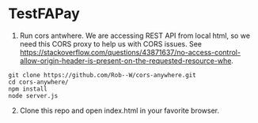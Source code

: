 # TestFAPay

1. Run cors antwhere. We are accessing REST API from local html, so we need this CORS proxy to help us with CORS issues. See https://stackoverflow.com/questions/43871637/no-access-control-allow-origin-header-is-present-on-the-requested-resource-whe. 
  ```
  git clone https://github.com/Rob--W/cors-anywhere.git
  cd cors-anywhere/
  npm install
  node server.js
  ```
2. Clone this repo and open index.html in your favorite browser.
